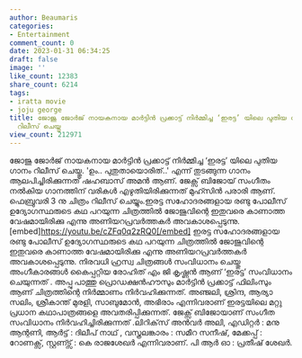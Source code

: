 ```yaml
---
author: Beaumaris
categories:
- Entertainment
comment_count: 0
date: 2023-01-31 06:34:25
draft: false
image: ''
like_count: 12383
share_count: 6214
tags:
- iratta movie
- joju george
title: ജോജു ജോർജ് നായകനായ മാർട്ടിൻ പ്രക്കാട്ട് നിർമ്മിച്ച ‘ഇരട്ട’ യിലെ പുതിയ ​ഗാനം
  റിലീസ് ചെയ്തു
view_count: 212971
---
```


ജോജു ജോർജ് നായകനായ മാർട്ടിൻ പ്രക്കാട്ട് നിർമ്മിച്ച ‘ഇരട്ട’ യിലെ പുതിയ ​ഗാനം റിലീസ് ചെയ്തു. 'ഉം.. പുതുതായൊരിത്..' എന്ന് തുടങ്ങുന്ന ​ഗാനം ആലപിച്ചിരിക്കുന്നത് ഷഹബാസ് അമൻ ആണ്. ജേക്സ് ബിജോയ് സം​ഗീതം നൽകിയ ​ഗാനത്തിന് വരികൾ എഴുതിയിരിക്കുന്നത് മുഹ്സിൻ പരാരി ആണ്. ഫെബ്രുവരി 3 നു ചിത്രം റിലീസ് ചെയ്യും.ഇരട്ട സഹോദരങ്ങളായ രണ്ടു പോലീസ് ഉദ്യോഗസ്ഥരുടെ കഥ പറയുന്ന ചിത്രത്തിൽ ജോജുവിന്റെ ഇതുവരെ കാണാത്ത വേഷമായിരിക്കു എന്നു അണിയറപ്രവർത്തകർ അവകാശപ്പെടുന്നു. [embed]https://youtu.be/cZFq0q2zRQ0[/embed] ഇരട്ട സഹോദരങ്ങളായ രണ്ടു പോലീസ് ഉദ്യോഗസ്ഥരുടെ കഥ പറയുന്ന ചിത്രത്തിൽ ജോജുവിന്റെ ഇതുവരെ കാണാത്ത വേഷമായിരിക്കു എന്നു അണിയറപ്രവർത്തകർ അവകാശപ്പെടുന്നു. നിരവധി ഹ്രസ്വ ചിത്രങ്ങൾ സംവിധാനം ചെയ്തു അംഗീകാരങ്ങൾ കൈപ്പറ്റിയ രോഹിത് എം ജി കൃഷ്ണൻ ആണ് ‘ഇരട്ട’ സംവിധാനം ചെയുന്നത് . അപ്പു പാത്തു പ്രൊഡക്ഷൻഹൗസും മാർട്ടിൻ പ്രക്കാട്ട് ഫിലിംസും ആണ് ചിത്രത്തിന്റെ നിർമ്മാണം നിർവഹിക്കുന്നത്. അഞ്ജലി, ശ്രിന്ദ, ആര്യാ സലിം, ശ്രീകാന്ത് മുരളി, സാബുമോൻ, അഭിരാം എന്നിവരാണ് ഇരട്ടയിലെ മറ്റു പ്രധാന കഥാപാത്രങ്ങളെ അവതരിപ്പിക്കുന്നത്. ജേക്സ് ബിജോയാണ് സംഗീത സംവിധാനം നിർവഹിച്ചിരിക്കുന്നത് .ലിറിക്‌സ് അൻവർ അലി, എഡിറ്റർ : മനു ആന്റണി, ആർട്ട് : ദിലീപ് നാഥ്‌ , വസ്ത്രലങ്കാരം : സമീറ സനീഷ്, മേക്കപ്പ് : റോണക്സ്, സ്റ്റണ്ട്സ് : കെ രാജശേഖർ എന്നിവരാണ്. പി ആർ ഓ : പ്രതീഷ് ശേഖർ.